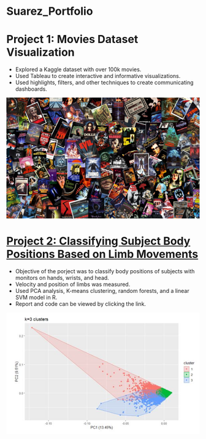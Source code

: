 # Suarez_Portfolio

# Project 1: Movies Dataset Visualization
* Explored a Kaggle dataset with over 100k movies.
* Used Tableau to create interactive and informative visualizations.
* Used highlights, filters, and other techniques to create communicating dashboards.

![](/images/movies.jpg)

# [Project 2: Classifying Subject Body Positions Based on Limb Movements](https://github.com/rafasuarez24/position_classification/blob/main/Final_Suarez_Raphael.pdf)
* Objective of the porject was to classify body positions of subjects with monitors on hands, wrists, and head.
* Velocity and position of limbs was measured.
* Used PCA analysis, K-means clustering, random forests, and a linear SVM model in R.
* Report and code can be viewed by clicking the link.

![](/images/clusters.JPG)
